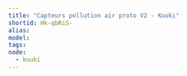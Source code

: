```yaml
---
title: "Capteurs pollution air proto V2 - Kuuki"
shortid: Hk-qbRiS-
alias:
model:
tags:
node: 
  - kuuki
---
```

